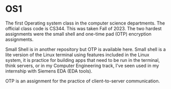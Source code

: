 # OS1
The first Operating system class in the computer science departments. The official class code is CS344. 
This was taken Fall of 2023. The two hardest assignments were the small shell and one-time pad (OTP) encryption assignments.

Small Shell is in another repository but OTP is available here. Small shell is a lite version of the Linux terminal using 
features included in the Linux system, it is practice for building apps that need to be run in the terminal, think servers,
or in my Computer Engineering track, I've seen used in my internship with Siemens EDA (EDA tools). 

OTP is an assignment for the practice of client-to-server communication. 
